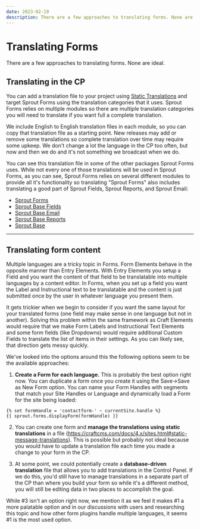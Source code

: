 ```yaml
---
date: 2023-02-19
description: There are a few approaches to translating forms. None are ideal.
---
```


# Translating Forms

There are a few approaches to translating forms. None are ideal.

## Translating in the CP

You can add a translation file to your project using [Static Translations](https://craftcms.com/docs/4.x/sites.html#static-message-translations) and target Sprout Forms using the translation categories that it uses. Sprout Forms relies on multiple modules so there are multiple translation categories you will need to translate if you want full a complete translation.

We include English to English translation files in each module, so you can copy that translation file as a starting point. New releases may add or remove some translations so complete translation over time may require some upkeep. We don't change a lot the language in the CP too often, but now and then we do and it's not something we broadcast when we do.

You can see this translation file in some of the other packages Sprout Forms uses. While not every one of those translations will be used in Sprout Forms, as you can see, Sprout Forms relies on several different modules to provide all it's functionality so translating "Sprout Forms" also includes translating a good part of Sprout Fields, Sprout Reports, and Sprout Email:

- [Sprout Forms](https://github.com/barrelstrength/craft-sprout-forms/blob/v3.6.6/src/translations/en/sprout-forms.php)
- [Sprout Base Fields](https://github.com/barrelstrength/craft-sprout-base-fields/blob/v1/src/translations/en/sprout-base-fields.php)
- [Sprout Base Email](https://github.com/barrelstrength/craft-sprout-base-email/blob/v1/src/translations/en/sprout-base-email.php)
- [Sprout Base Reports](https://github.com/barrelstrength/craft-sprout-base-reports/blob/v1/src/translations/en/sprout-base-reports.php​)
- [Sprout Base](https://github.com/barrelstrength/craft-sprout-base/blob/v5/src/translations/en/sprout-base-settings.php​)

----

## Translating form content

Multiple languages are a tricky topic in Forms. Form Elements behave in the opposite manner than Entry Elements. With Entry Elements you setup a Field and you want the content of that field to be translatable into multiple languages by a content editor. In Forms, when you set up a field you want the Label and Instructional text to be translatable and the content is just submitted once by the user in whatever language you present them.

It gets trickier when we begin to consider if you want the same layout for your translated forms (one field may make sense in one language but not in another). Solving this problem within the same framework as Craft Elements would require that we make Form Labels and Instructional Text Elements and some form fields (like Dropdowns) would require additional Custom Fields to translate the list of items in their settings. As you can likely see, that direction gets messy quickly.

We've looked into the options around this the following options seem to be the available approaches:

1. **Create a Form for each language.** This is probably the best option right now. You can duplicate a form once you create it using the Save->Save as New Form option. You can name your Form Handles with segments that match your Site Handles or Language and dynamically load a Form for the site being loaded:

``` twig
{% set formHandle = 'contactform-' ~ currentSite.handle %}
{{ sprout.forms.displayForm(formHandle) }}
```

2. You can create one form and **manage the translations using static translations** in a file (https://craftcms.com/docs/4.x/sites.html#static-message-translations). This is possible but probably not ideal because you would have to update a translation file each time you made a change to your form in the CP.

3. At some point, we could potentially create a **database-driven translation** file that allows you to add translations in the Control Panel. If we do this, you'd still have to manage translations in a separate part of the CP than where you build your form so while it's a different method, you will still be editing data in two places to accomplish the goal.

While #3 isn't an option right now, we mention it as we feel it makes #1 a more palatable option and in our discussions with users and researching this topic and how other form plugins handle multiple languages, it seems #1 is the most used option.
